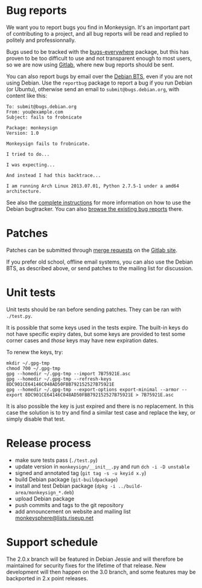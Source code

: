 Bug reports
===========

We want you to report bugs you find in Monkeysign. It's an important
part of contributing to a project, and all bug reports will be read
and replied to politely and professionnally.

Bugs used to be tracked with the [bugs-everywhere][] package, but this
has proven to be too difficult to use and not transparent enough to
most users, so we are now using [Gitlab][], where new bug reports
should be sent.

 [bugs-everywhere]: http://bugseverywhere.org/
 [Gitlab]: https://0xacab.org/monkeysphere/monkeysign/issues

You can also report bugs by email over the [Debian BTS][], even if you
are not using Debian. Use the `reportbug` package to report a bug if
you run Debian (or Ubuntu), otherwise send an email to
`submit@bugs.debian.org`, with content like this:

    To: submit@bugs.debian.org
    From: you@example.com
    Subject: fails to frobnicate
    
    Package: monkeysign
    Version: 1.0
      
    Monkeysign fails to frobnicate.
    
    I tried to do...
    
    I was expecting...
    
    And instead I had this backtrace...
    
    I am running Arch Linux 2013.07.01, Python 2.7.5-1 under a amd64
    architecture.

See also the [complete instructions][] for more information on how to
use the Debian bugtracker. You can also
[browse the existing bug reports][] there.

 [Debian BTS]: http://bugs.debian.org/
 [complete instructions]: http://www.debian.org/Bugs/Reporting
 [browse the existing bug reports]: http://bugs.debian.org/monkeysign

Patches
=======

Patches can be submitted through [merge requests][] on the
[Gitlab site][].

[Gitlab site]: https://0xacab.org/monkeysphere/monkeysign/
[merge requests]: https://0xacab.org/monkeysphere/monkeysign/merge_requests

If you prefer old school, offline email systems, you can also use the
Debian BTS, as described above, or send patches to the mailing list
for discussion.

Unit tests
==========

Unit tests should be ran before sending patches. They can be ran with
`./test.py`.

It is possible that some keys used in the tests expire. The built-in
keys do not have specific expiry dates, but some keys are provided to
test some corner cases and *those* keys may have new expiration dates.

To renew the keys, try:

    mkdir ~/.gpg-tmp
    chmod 700 ~/.gpg-tmp
    gpg --homedir ~/.gpg-tmp --import 7B75921E.asc
    gpg --homedir ~/.gpg-tmp --refresh-keys 8DC901CE64146C048AD50FBB792152527B75921E
    gpg --homedir ~/.gpg-tmp --export-options export-minimal --armor --export 8DC901CE64146C048AD50FBB792152527B75921E > 7B75921E.asc

It is also possible the key is just expired and there is no
replacement. In this case the solution is to try and find a similar
test case and replace the key, or simply disable that test.

Release process
===============

 * make sure tests pass (`./test.py`)
 * update version in `monkeysign/__init__.py` and run `dch -i -D unstable`
 * signed and annotated tag (`git tag -s -u keyid x.y`)
 * build Debian package (`git-buildpackage`)
 * install and test Debian package (`dpkg -i ../build-area/monkeysign_*.deb`)
 * upload Debian package
 * push commits and tags to the git repository
 * add announcement on website and mailing list <monkeysphere@lists.riseup.net>

Support schedule
================

The 2.0.x branch will be featured in Debian Jessie and will therefore
be maintained for security fixes for the lifetime of that release. New
development will then happen on the 3.0 branch, and some features may
be backported in 2.x point releases.
